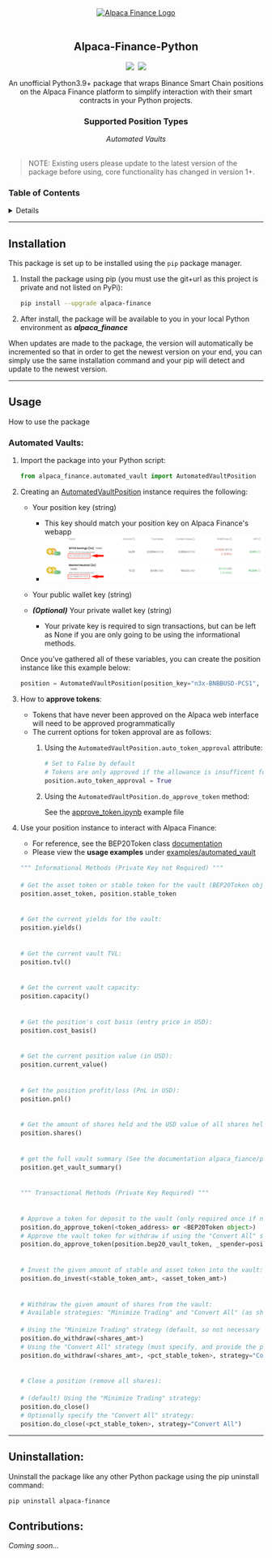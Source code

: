 
<!-- PROJECT HEADER -->
<div align="center">
  <a href ="https://www.alpacafinance.org//"><img src="https://pbs.twimg.com/profile_images/1481749291379081217/KGzK2UQS_400x400.png" alt="Alpaca Finance Logo" height="200"></a>
  <br></br>
  <h2 align="center"><strong>Alpaca-Finance-Python</strong></h2>
  <img src="https://img.shields.io/badge/Python-3.9%2B-yellow"/>&nbsp&nbsp<img src="https://img.shields.io/badge/Supported Network-BNB-yellow"></img>
    <p align="center">
        An unofficial Python3.9+ package that wraps Binance Smart Chain positions on the Alpaca Finance platform to simplify interaction with their smart contracts in your Python projects.
    </p>
    <h3><strong>Supported Position Types</strong></h3>
    <i>Automated Vaults</i><br>
</div>
<br>

> NOTE: Existing users please update to the latest version of the package before using, core functionality has changed in version 1+.

<!-- TABLE OF CONTENTS -->
### Table of Contents
<details>
  <ol>
    <li><a href="#installation">Installation</a></li>
    <li><a href="#usage">Usage</a></li>
    <li><a href="#uninstallation">Uninstallation</a></li>
    <!-- <li><a href="#roadmap">Roadmap</a></li> -->
  </ol>
</details>

___

## Installation

This package is set up to be installed using the `pip` package manager.

1. Install the package using pip (you must use the git+url as this project is private and not listed on PyPi):
    ```bash
    pip install --upgrade alpaca-finance
    ```
    <!-- ***Note:*** You may need to provide your git credentials depending on the repository privacy settings. In the event, if you need help generating a personal access token see [here](https://catalyst.zoho.com/help/tutorials/githubbot/generate-access-token.html) -->

2. After install, the package will be available to you in your local Python environment as ***alpaca_finance***

When updates are made to the package, the version will automatically be incremented so that in order to get the newest version on your end, you can simply use the same installation command and your pip will detect and update to the newest version.

___

## Usage

How to use the package

### Automated Vaults:

1. Import the package into your Python script:
    ```python
    from alpaca_finance.automated_vault import AutomatedVaultPosition
    ```

<!--
2. ***(Optional)*** Create your Web3 provider object to interact with the network (By default, the BSC RPC URL is used):
    ```python
    from alpaca_finance.util import get_web3_provider

    provider = get_web3_provider("your_rpc_url")
    ```
-->

2. Creating an [AutomatedVaultPosition](alpaca_finance/automated_vault/positions.py) instance requires the following:
    - Your position key (string)
        - This key should match your position key on Alpaca Finance's webapp
        - ![demo](img/demo.png)
  
    - Your public wallet key (string)

    - ***(Optional)*** Your private wallet key (string)
        - Your private key is required to sign transactions, but can be left as None if you are only going to be using the informational methods.

    Once you've gathered all of these variables, you can create the position instance like this example below:
    ```python
    position = AutomatedVaultPosition(position_key="n3x-BNBBUSD-PCS1", owner_wallet_address="0x...", owner_private_key="123abc456efg789hij...")
    ```
   
3. How to **approve tokens**:
    - Tokens that have never been approved on the Alpaca web interface will need to be approved programmatically
    - The current options for token approval are as follows:
      1. Using the `AutomatedVaultPosition.auto_token_approval` attribute:
         ```python
         # Set to False by default
         # Tokens are only approved if the allowance is insufficent for the transaction
         position.auto_token_approval = True
         ```
      2. Using the `AutomatedVaultPosition.do_approve_token` method:
      
         See the [approve_token.ipynb](examples/automated_vault/approve_token.ipynb) example file
      

4. Use your position instance to interact with Alpaca Finance:
    - For reference, see the BEP20Token class [documentation](https://github.com/hschickdevs/Python-BEP20-Token/blob/main/bep20/token.py)
    - Please view the **usage examples** under [examples/automated_vault](examples/automated_vault)
    ```python    
    """ Informational Methods (Private Key not Required) """

    # Get the asset token or stable token for the vault (BEP20Token object)
    position.asset_token, position.stable_token


    # Get the current yields for the vault:
    position.yields()


    # Get the current vault TVL:
    position.tvl()


    # Get the current vault capacity:
    position.capacity()


    # Get the position's cost basis (entry price in USD):
    position.cost_basis()


    # Get the current position value (in USD):
    position.current_value()


    # Get the position profit/loss (PnL in USD):
    position.pnl()


    # Get the amount of shares held and the USD value of all shares held:
    position.shares()


    # get the full vault summary (See the documentation alpaca_fiance/position.py for more details):
    position.get_vault_summary()


    """ Transactional Methods (Private Key Required) """


    # Approve a token for deposit to the vault (only required once if never approved):
    position.do_approve_token(<token_address> or <BEP20Token object>)
    # Approve the vault token for withdraw if using the "Convert All" strategy (only required once if never approved):
    position.do_approve_token(position.bep20_vault_token, _spender=position.gateway.address)


    # Invest the given amount of stable and asset token into the vault:
    position.do_invest(<stable_token_amt>, <asset_token_amt>)


    # Withdraw the given amount of shares from the vault:
    # Available strategies: "Minimize Trading" and "Convert All" (as shown on the webapp)

    # Using the "Minimize Trading" strategy (default, so not necessary to specify strategy):
    position.do_withdraw(<shares_amt>)
    # Using the "Convert All" strategy (must specify, and provide the percentage of stable token to receive):
    position.do_withdraw(<shares_amt>, <pct_stable_token>, strategy="Convert All")  


    # Close a position (remove all shares):

    # (default) Using the "Minimize Trading" strategy:
    position.do_close()
    # Optionally specify the "Convert All" strategy:
    position.do_close(<pct_stable_token>, strategy="Convert All")
    ```

___

## Uninstallation:

Uninstall the package like any other Python package using the pip uninstall command:
```bash
pip uninstall alpaca-finance
```

## Contributions:

*Coming soon...*
